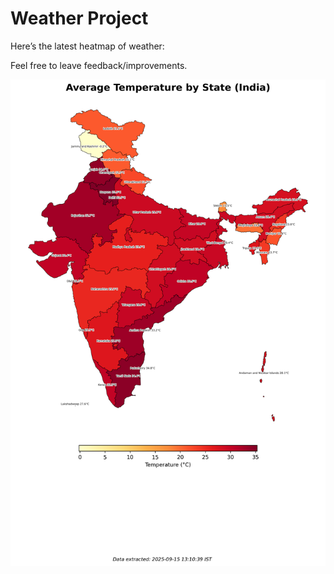 # Weather Project

Here’s the latest heatmap of weather:

Feel free to leave feedback/improvements.

![India Heatmap](docs/assets/india_heatmap.png?v=C7C2F9)
